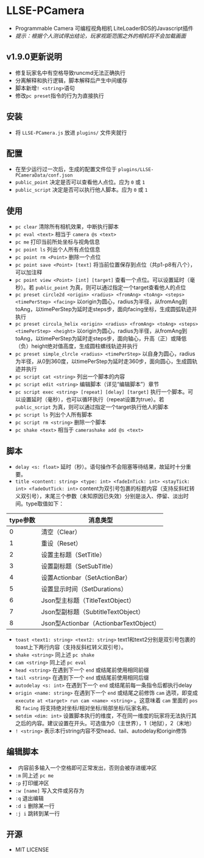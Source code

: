 # LLSE-PCamera
+ Programmable Camera 可编程视角相机 LiteLoaderBDS的Javascript插件
+ *提示：根据个人测试得出结论，玩家视距范围之外的相机将不会加载画面*

## v1.9.0更新说明
+ 修复玩家名中有空格导致runcmd无法正确执行
+ 分离解释和执行逻辑，脚本解释后产生中间缓存
+ 脚本新增`! <string>`语句
+ 修改`pc preset`指令的行为为直接执行

## 安装
+ 将 `LLSE-PCamera.js` 放进 `plugins/` 文件夹就行

## 配置
+ 在至少运行过一次后，生成的配置文件位于 `plugins/LLSE-PCameraData/conf.json`
+ `public_point` 决定是否可以查看他人点位。应为 `0` 或 `1`
+ `public_script` 决定是否可以执行他人脚本。应为 `0` 或 `1`

## 使用
+ `pc clear` 清除所有相机效果，中断执行脚本
+ `pc eval <text>` 相当于 `camera @s <text>`
+ `pc me` 打印当前所处坐标与视角信息
+ `pc point ls` 列出个人所有点位信息
+ `pc point rm <Point>` 删除一个点位
+ `pc point save <Point> [text]` 将当前位置保存到点位（共p1-p8有八个），可以加注释
+ `pc point view <Point> [int] [target]` 查看一个点位。可以设置延时（毫秒）。若 `public_point` 为真，则可以通过指定一个target查看他人的点位
+ `pc preset circle2d <origin> <radius> <fromAng> <toAng> <steps> <timePerStep> <facing>` 以origin为圆心，radius为半径，从fromAng到toAng，以timePerStep为延时走steps步，面向facing坐标，生成圆弧轨迹并执行
+ `pc preset circula_helix <origin> <radius> <fromAng> <toAng> <steps> <timePerStep> <height>` 以origin为圆心，radius为半径，从fromAng到toAng，以timePerStep为延时走steps步，面向轴心，升高（正）或降低（负）height绝对值高度，生成圆柱螺线轨迹并执行
+ `pc preset simple_clrcle <radius> <timePerStep>` 以自身为圆心，radius为半径，从0到360度，以timePerStep为延时走360步，面向圆心，生成圆轨迹并执行
+ `pc script cat <string>` 列出一个脚本的内容
+ `pc script edit <string>` 编辑脚本（详见“编辑脚本”）章节
+ `pc script exec <string> [repeat] [delay] [target]` 执行一个脚本。可以设置延时（毫秒），也可以循环执行（repeat设置为true）。若 `public_script` 为真，则可以通过指定一个target执行他人的脚本
+ `pc script ls` 列出个人所有脚本
+ `pc script rm <string>` 删除一个脚本
+ `pc shake <text>` 相当于 `camerashake add @s <text>`

## 脚本
+ `delay <s: float>` 延时（秒）。语句操作不会阻塞等待结果，故延时十分重要。
+ `title <content: string> <type: int> <fadeInTick: int> <stayTick: int> <fadeOutTick: int>` content为双引号包裹的标题内容（支持反斜杠转义双引号），末尾三个参数（未知原因已失效）分别是淡入、停留、淡出时间。type取值如下：

| type参数 | 消息类型 |
|---|---|
| 0 | 清空（Clear）
| 1 | 重设（Reset）
| 2 | 设置主标题（SetTitle）
| 3 | 设置副标题（SetSubTitle）
| 4 | 设置Actionbar（SetActionBar）
| 5 | 设置显示时间（SetDurations）
| 6 | Json型主标题（TitleTextObject）
| 7 | Json型副标题（SubtitleTextObject）
| 8 | Json型Actionbar（ActionbarTextObject）

+ `toast <text1: string> <text2: string>` text1和text2分别是双引号包裹的toast上下两行内容（支持反斜杠转义双引号）。
+ `shake <string>` 同上述 `pc shake`
+ `cam <string>` 同上述 `pc eval`
+ `head <string>` 在遇到下一个 `end` 或结尾前使用相同前缀
+ `tail <string>` 在遇到下一个 `end` 或结尾前使用相同后缀
+ `autodelay <s: int>` 在遇到下一个 `end` 或结尾前每一条指令后都执行delay
+ `origin <name: string>` 在遇到下一个 `end` 或结尾之前修饰 `cam` 选项，即变成 `execute at <target> run cam <name> <string>` 。这意味着 `cam` 里面的 `pos` 和 `facing` 将支持绝对坐标/相对坐标/局部坐标/玩家名称。
+ `setdim <dim: int>` 设置脚本执行的维度，不在同一维度的玩家将无法执行其之后的内容。建议设置在开头。可选值为0（主世界），1（地狱），2（末地）
+ `! <string>` 表示本行string内容不受head、tail、autodelay和origin修饰

## 编辑脚本
+ ` ` 内容前多输入一个空格即可正常发出，否则会被存进缓冲区
+ `:m` 同上述 `pc me`
+ `:p` 打印缓冲区
+ `:w [name]` 写入文件或另存为
+ `:q` 退出编辑
+ `:d i` 删除某一行
+ `:j i` 跳转到某一行

## 开源
+ MIT LICENSE